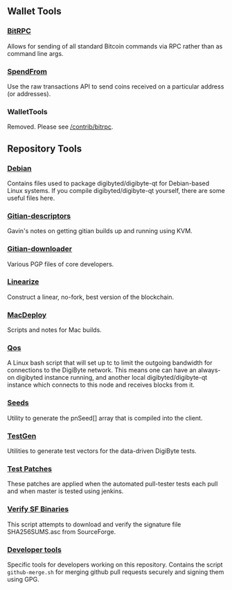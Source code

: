 Wallet Tools
---------------------

### [BitRPC](/contrib/bitrpc) ###
Allows for sending of all standard Bitcoin commands via RPC rather than as command line args.

### [SpendFrom](/contrib/spendfrom) ###

Use the raw transactions API to send coins received on a particular
address (or addresses).

### WalletTools
Removed. Please see [/contrib/bitrpc](/contrib/bitrpc).

Repository Tools
---------------------

### [Debian](/contrib/debian) ###
Contains files used to package digibyted/digibyte-qt
for Debian-based Linux systems. If you compile digibyted/digibyte-qt yourself, there are some useful files here.

### [Gitian-descriptors](/contrib/gitian-descriptors) ###
Gavin's notes on getting gitian builds up and running using KVM.

### [Gitian-downloader](/contrib/gitian-downloader)
Various PGP files of core developers. 

### [Linearize](/contrib/linearize) ###
Construct a linear, no-fork, best version of the blockchain.

### [MacDeploy](/contrib/macdeploy) ###
Scripts and notes for Mac builds. 

### [Qos](/contrib/qos) ###

A Linux bash script that will set up tc to limit the outgoing bandwidth for connections to the DigiByte network. This means one can have an always-on digibyted instance running, and another local digibyted/digibyte-qt instance which connects to this node and receives blocks from it.

### [Seeds](/contrib/seeds) ###
Utility to generate the pnSeed[] array that is compiled into the client.

### [TestGen](/contrib/testgen) ###
Utilities to generate test vectors for the data-driven DigiByte tests.

### [Test Patches](/contrib/test-patches) ###
These patches are applied when the automated pull-tester
tests each pull and when master is tested using jenkins.

### [Verify SF Binaries](/contrib/verifysfbinaries) ###
This script attempts to download and verify the signature file SHA256SUMS.asc from SourceForge.

### [Developer tools](/contrib/devtools) ###
Specific tools for developers working on this repository.
Contains the script `github-merge.sh` for merging github pull requests securely and signing them using GPG.

